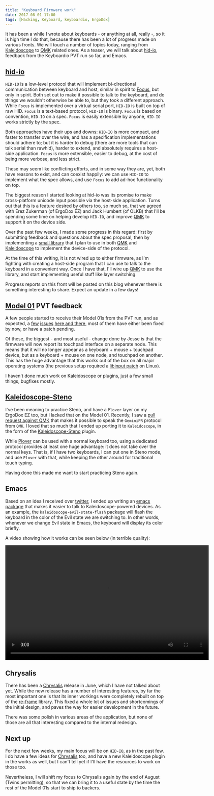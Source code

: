 ```yaml
---
title: "Keyboard Firmware work"
date: 2017-08-01 17:00
tags: [Hacking, Keyboard, keyboardio, ErgoDox]
---
```


It has been a while I wrote about keyboards - or anything at all, really -, so
it is high time I do that, because there has been a lot of progress made on
various fronts. We will touch a number of topics today, ranging
from [Kaleidoscope][kaleidoscope] to [QMK][qmk] related ones. As a teaser, we
will talk about [hid-io][hid-io], feedback from the Keyboardio PVT run so far,
and Emacs.

 [kaleidoscope]: https://github.com/keyboardio/Kaleidoscope
 [qmk]: https://github.com/qmk/qmk_firmware
 [hid-io]: https://github.com/hid-io/hid-io

<!-- more -->

## [hid-io][hid-io]

 [kaleidoscope]: https://github.com/keyboardio/Kaleidoscope
 [qmk]: https://github.com/qmk/qmk_firmware
 [hid-io]: https://github.com/hid-io/hid-io

`HID-IO` is a low-level protocol that will implement bi-directional
communication between keyboard and host, similar in spirit
to [Focus][kaleidoscope:focus], but only in spirit. Both set out to make it
possible to talk to the keyboard, and do things we wouldn't otherwise be able
to, but they took a different approach. While `Focus` is implemented over a
virtual serial port, `HID-IO` is built on top of raw HID. `Focus` is a
text-based protocol, `HID-IO` is binary. `Focus` is based on convention,
`HID-IO` on a spec. `Focus` is easily extensible by anyone, `HID-IO` works
strictly by the spec.

 [kaleidoscope:focus]: https://github.com/keyboardio/Kaleidoscope-Focus

Both approaches have their ups and downs: `HID-IO` is more compact, and faster
to transfer over the wire, and has a specification implementations should adhere
to; but it is harder to debug (there are more tools that can talk serial than
rawhid), harder to extend, and absolutely requires a host-side application.
`Focus` is more extensible, easier to debug, at the cost of being more verbose,
and less strict.

These may seem like conflicting efforts, and in some way they are, yet, both
have reasons to exist, and can coexist happily: we can use `HID-IO` to implement
what the spec allows, and use `Focus` to add ad-hoc functionality on top.

The biggest reason I started looking at hid-io was its promise to make
cross-platform unicode input possible via the host-side application. Turns out
that this is a feature desired by others too, so much so, that we agreed with
Erez Zukerman (of ErgoDox EZ) and Jack Humbert (of OLKB) that I'll be spending
some time on helping develop `HID-IO`, and improve [QMK][qmk] to support it on
the device side.

Over the past few weeks, I made some progress in this regard: first by
submitting feedback and questions about the spec proposal, then by implementing
a [small library][libhid-io] that I plan to use in both [QMK][qmk]
and [Kaleidoscope][kaleidoscope] to implement the device-side of the protocol.

 [libhid-io]: https://github.com/algernon/libhid-io

At the time of this writing, it is not wired up to either firmware, as I'm
fighting with creating a host-side program that I can use to talk to the
keyboard in a convenient way. Once I have that, I'll wire up [QMK][qmk] to use
the library, and start implementing useful stuff like layer switching.

Progress reports on this front will be posted on this blog whenever there is
something interesting to share. Expect an update in a few days!

## [Model 01][model01] PVT feedback

 [model01]: https://shop.keyboard.io/

A few people started to receive their Model 01s from the PVT run, and as
expected, a [few][issues:140] [issues][issues:145] [here and there][issues:149],
most of them have either been fixed by now, or have a patch pending.

 [issues:140]: https://github.com/keyboardio/Kaleidoscope/issues/140
 [issues:145]: https://github.com/keyboardio/Kaleidoscope/issues/145
 [issues:149]: https://github.com/keyboardio/Kaleidoscope/issues/149

Of these, the biggest - and most useful - change done by Jesse is that the
firmware will now report its touchpad interface on a separate node. This means
that it will no longer appear as a keyboard + mouse + touchpad device, but as a
keyboard + mouse on one node, and touchpad on another. This has the huge
advantage that this works out of the box on all major operating systems (the
previous setup required a [libinput patch][libinput:patch] on Linux).

 [libinput:patch]: https://bugs.freedesktop.org/show_bug.cgi?id=99914

I haven't done much work on Kaleidoscope or plugins, just a few small things,
bugfixes mostly.

## [Kaleidoscope-Steno][kaleidoscope:steno]

I've been meaning to practice Steno, and have a `Plover` layer on my ErgoDox EZ
too, but I lacked that on the Model 01. Recently, I saw
a [pull request against QMK][pull:qmk:steno] that makes it possible to speak the
`GeminiPR` protocol from `QMK`. I loved that so much that I ended up porting it
to `Kaleidoscope`, in the form of the [Kaleidoscope-Steno][kaleidoscope:steno]
plugin.

 [kaleidoscope:steno]: https://github.com/keyboardio/Kaleidoscope-Steno
 [pull:qmk:steno]: https://github.com/qmk/qmk_firmware/pull/1522

While [Plover][plover] can be used with a normal keyboard too, using a dedicated
protocol provides at least one huge advantage: it does not take over the normal
keys. That is, if I have two keyboards, I can put one in Steno mode, and use
`Plover` with that, while keeping the other around for traditional touch typing.

 [plover]: http://www.openstenoproject.org/plover/

Having done this made me want to start practicing Steno again.

## Emacs

Based on an idea I received over [twitter][twitter:evil-flash], I ended up
writing an [emacs package][kaleidoscope.el] that makes it easier to talk to
Kaleidoscope-powered devices. As an example, the `kaleidoscope-evil-state-flash`
package will flash the keyboard in the color of the Evil state we are switching
to. In other words, whenever we change Evil state in Emacs, the keyboard will
display its color briefly.

 [twitter:evil-flash]: https://twitter.com/leoj3n/status/890404448815730689
 [kaleidoscope.el]: https://github.com/algernon/kaleidoscope.el

A video showing how it works can be seen below (in terrible quality):

<video controls width="640" height="360">
 <source src="/assets/asylum/images/posts/keyboard-firmware-work/2017-08-01/kaleidoscope.el-demo.webm" type="video/webm">
 <source src="/assets/asylum/images/posts/keyboard-firmware-work/2017-08-01/kaleidoscope.el-demo.mp4" type="video/mp4">
Your browser does not appear to support the `video` tag.
</video>

## Chrysalis

There has been a [Chrysalis][chrysalis] release in June, which I have not talked
about yet. While the new release has a number of interesting features, by far
the most important one is that its inner workings were completely rebuilt on top
of the [re-frame][re-frame] library. This fixed a whole lot of issues and
shortcomings of the initial design, and paves the way for easier development in
the future.

 [chrysalis]: https://github.com/algernon/chrysalis
 [re-frame]: https://github.com/Day8/re-frame

There was some polish in various areas of the application, but none of those are
all that interesting compared to the internal redesign.

## Next up

For the next few weeks, my main focus will be on `HID-IO`, as in the past few. I
do have a few ideas for [Chrysalis][chrysalis] too, and have a new Kaleidoscope
plugin in the works as well, but I can't tell yet if I'll have the resources to
work on those too.

Nevertheless, I will shift my focus to Chrysalis again by the end of August
(Twins permitting), so that we can bring it to a useful state by the time the
rest of the Model 01s start to ship to backers.
